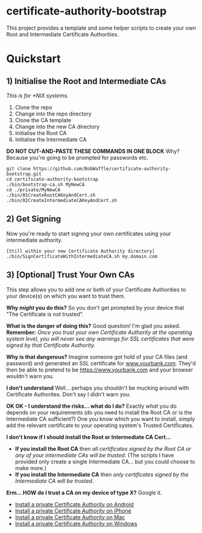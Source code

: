 # certificate-authority-bootstrap

This project provides a template and some helper scripts to create your own Root and Intermediate Certificate Authorities.

# Quickstart

## 1) Initialise the Root and Intermediate CAs
_This is for *NIX systems._
1) Clone the repo
2) Change into the repo directory 
3) Clone the CA template
4) Change into the new CA directory
5) Initialise the Root CA
6) Initialise the Intermediate CA

**DO NOT CUT-AND-PASTE THESE COMMANDS IN ONE BLOCK**  Why?  Because you're going to be prompted for passwords etc.
 
 ```
 git clone https://github.com/BobWaffle/certificate-authority-bootstrap.git
 cd certificate-authority-bootstrap
 ./bin/bootstrap-ca.sh MyNewCA
 cd ./private/MyNewCA
 ./bin/01CreateRootCAKeyAndCert.sh
 ./bin/02CreateIntermediateCAKeyAndCert.sh
 ```

## 2) Get Signing

Now you're ready to start signing your own certificates using your intermediate authority.

```
[Still within your new Certificate Authority directory]
./bin/SignCertificateWithIntermediateCA.sh my.domain.com
```

## 3) [Optional] Trust Your Own CAs

This step allows you to add one or both of your Certificate Authorities to your device(s) on which you want to trust them.

**Why _might_ you do this?**  So you don't get prompted by your device that "The Certificate is not trusted".

**What is the danger of doing this?**  Good question!  I'm glad you asked.  **Remember:**  _Once you trust your own Certificate Authority at the operating system level, you will never see any warnings for SSL certificates that were signed by that Certificate Authority._

**Why is that dangerous?**  Imagine someone got hold of your CA files (and password) and generated an SSL certificate for www.yourbank.com.  They'd then be able to pretend to be https://www.yourbank.com and your browser wouldn't warn you.

**I don't understand** Well... perhaps you shouldn't be mucking around with Certificate Authorites.  Don't say I didn't warn you.

**OK OK - I understand the risks... what do I do?**  Exactly _what_ you do depends on your requirements (do you need to install the Root CA or is the Intermediate CA sufficient?)  One you know which you want to install, simply add the relevant certificate to your operating system's Trusted Certificates.

**I don't know if I should install the Root or Intermediate CA Cert...**
* **If you install the Root CA** then _all certificates signed by the Root CA or any of your intermediate CAs will be trusted_.  (The scripts I have provided only create a single Intermediate CA... but you could choose to make more.)
* **If you install the Intermediate CA** then _only certificates signed by the Intermediate CA will be trusted_.

**Erm... HOW do I trust a CA on my device of type X?**  Google it.
* [Install a private Certificate Authority on Android](https://www.google.co.uk/?q=install%20root%20certificate%20on%20Android)
* [Install a private Certificate Authority on iPhone](https://www.google.co.uk/?q=install%20root%20certificate%20on%20iPhone)
* [Install a private Certificate Authority on Mac](https://www.google.co.uk/?q=install%20root%20certificate%20on%20Mac)
* [Install a private Certificate Authority on Windows](https://www.google.co.uk/?q=install%20root%20certificate%20on%20Windows)

